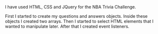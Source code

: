I have used HTML, CSS and JQuery for the NBA Trivia Challenge.

First I started to create my questions and answers objects. Inside these objects I created two arrays. Then I started to select HTML elements that I wanted to manipulate later. After that I created event listeners.
